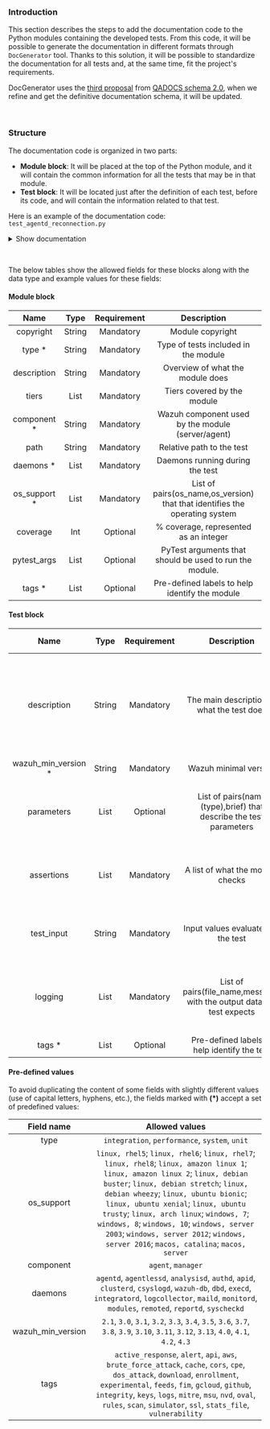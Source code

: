 ### Introduction

This section describes the steps to add the documentation code to the Python modules containing the developed tests. From this code, it will be possible to generate the documentation in different formats through `DocGenerator` tool. Thanks to this solution, it will be possible to standardize the documentation for all tests and, at the same time, fit the project's requirements.

DocGenerator uses the [third proposal](https://github.com/wazuh/wazuh-qa/issues/1694#issuecomment-906194448) from [QADOCS schema 2.0](https://github.com/wazuh/wazuh-qa/issues/1694), when we refine and get the definitive documentation schema, it will be updated.

&nbsp;


### Structure

The documentation code is organized in two parts:
  - **Module block**: It will be placed at the top of the Python module, and it will contain the common information for all the tests that may be in that module. 
  - **Test block**: It will be located just after the definition of each test, before its code, and will contain the information related to that test. 

Here is an example of the documentation code:
`test_agentd_reconnection.py`


<details><summary>Show documentation</summary>
<p>

```python

# Module block
'''
copyright:
    Copyright (C) 2015-2021, Wazuh Inc.

    Created by Wazuh, Inc. <info@wazuh.com>.

    This program is free software; you can redistribute it and/or modify it under the terms of GPLv2

type: 
    integration

description: 
    These tests will check if, during enrollment, the agent re-establishes communication with the manager
    under different situations that interrupt it.
    The objective is to check that, with different states in the clients.key file, the agent
    successfully enrolls after losing connection with remoted.

tiers: 
    - 0

component: 
    agent

path:
    tests/integration/test_agentd/

daemons:
    - agentd

os_support:
    - Linux, RHEL5
    - Linux, RHEL6
    - Linux, RHEL7
    - Linux, RHEL8
    - Linux, Amazon Linux 1
    - Linux, Amazon Linux 2
    - Linux, Debian BUSTER
    - Linux, Debian STRETCH
    - Linux, Debian WHEEZY
    - Linux, Ubuntu BIONIC
    - Linux, Ubuntu XENIAL
    - Linux, Ubuntu TRUSTY
    - Linux, Arch Linux
    - Windows, 7
    - Windows, 8
    - Windows, 10
    - Windows, Server 2003
    - Windows, Server 2012
    - Windows, Server 2016

coverage:
    33

tags:
    - linux
    - agentd
'''
.
.
.
def test_agentd_connection_retries_pre_enrollment(configure_authd_server, configure_environment, get_configuration):
    # Test block
    '''
    description: 
        Check how the agent behaves when losing communication with remoted and a new enrollment is sent to authd.
        For this, the agent starts without keys and perform multiple enrollment requests
        to authd before getting the new key to communicate with remoted.

    wazuh_min_version: 
        4.1

    parameters:
        - configure_authd_server (fixture), Initialize a simulated authd connection.
        - configure_environment (fixture), Configure a custom environment for testing.
        - get_configuration (fixture), Get configurations from the module.

    assertions:
        - The agent has keys, loses communication with remoted, and performs multiple enrollment requests.
    
    test_input:
        Requests are made using TCP and UDP protocols together with a empty client.keys file.

    logging:
        - ossec.log, "Sending keep alive:"
        - ossec.log, "Requesting a key" (four times)
        - ossec.log, "Valid key received"
        - ossec.log, "Sending keep alive:"

    tags:
        - remoted_simulator
    '''
```
</p>
</details>


&nbsp;


The below tables show the allowed fields for these blocks along with the data type and example values for these fields:
#### Module block

| Name | Type | Requirement | Description | Example case |
|:-:|:-:|:-:|:-:|:-:|
| copyright    | String | Mandatory | Module copyright                                                 | Copyright (C) 2015-2021...                                                         |
| type *       | String | Mandatory | Type of tests included in the module                             | integration                                                                        |
| description  | String | Mandatory | Overview of what the module does   	                       | Checks the components involved in feed management of Vulnerability Detector module |
| tiers        | List   | Mandatory | Tiers covered by the module                                      | 0, 1, 2                                                                            |
| component *  | String | Mandatory | Wazuh component used by the module (server/agent)                | server                                                                             |
| path         | String | Mandatory | Relative path to the test                                        | tests/integration/test_vulnerability_detector/test_scan_results/                   |
| daemons *    | List   | Mandatory | Daemons running during the test	                               | wazuh-db, modulesd                                                                 |
| os_support * | List   | Mandatory | List of pairs(os_name,os_version) that that identifies the operating system | Linux, Debian Buster                                                    |
| coverage     | Int    | Optional  | % coverage, represented as an integer                            | 33                                                                                 |
| pytest_args  | List   | Optional  | PyTest arguments that should be used to run the module.          | --fim_mode="realtime", --fim_mode="whodata"                                        |
| tags *       | List   | Optional  | Pre-defined labels to help identify the module                   | NVD, feeds, mock                                                                   |


#### Test block

| Name | Type | Requirement | Description | Example case |
|:-:|:-:|:-:|:-:|:-:|
| description       | String | Mandatory | The main description of what the test does   | Check if vulnerability detector behaves as expected when importing Debian OVAL feed with extra tags. |
| wazuh_min_version * | String | Mandatory | Wazuh minimal version                        | 4.1                                                                                                  |
| parameters        | List   | Optional  | List of pairs(name (type),brief) that describe the test parameters | type: fixture, brief: Modify the Debian OVAL feed, setting a test tag value.   |
| assertions        | List   | Mandatory | A list of what the module checks              | Feeds URL's, download, fields content, extra and missing tags                                       |
| test_input        | String | Mandatory | Input values evaluated by the test           | Multiple feeds in XML format with extra tags added.                                                  |       
| logging           | List   | Mandatory | List of pairs(file_name,message) with the output data the test expects | ossec.log, "INFO: \(\d+\): The update of the Debian Buster feed finished successfully." |
| tags *             | List   | Optional  | Pre-defined labels to help identify the test | debian                                                                                               |

#### Pre-defined values

To avoid duplicating the content of some fields with slightly different values (use of capital letters, hyphens, etc.), the fields marked with **(*)** accept a set of predefined values:

| Field name | Allowed values |
|:-:|:-:|
| type               | `integration`, `performance`, `system`, `unit` |
| os_support         | `linux, rhel5`; `linux, rhel6`; `linux, rhel7`; `linux, rhel8`; `linux, amazon linux 1`; `linux, amazon linux 2`; `linux, debian buster`; `linux, debian stretch`; `linux, debian wheezy`; `linux, ubuntu bionic`; `linux, ubuntu xenial`; `linux, ubuntu trusty`; `linux, arch linux`; `windows, 7`; `windows, 8`; `windows, 10`; `windows, server 2003`; `windows, server 2012`; `windows, server 2016`; `macos, catalina`; `macos, server` |
| component          | `agent`, `manager` |
| daemons            | `agentd`, `agentlessd`, `analysisd`, `authd`, `apid`, `clusterd`, `csyslogd`, `wazuh-db`, `dbd`, `execd`, `integratord`, `logcollector`, `maild`, `monitord`, `modules`, `remoted`, `reportd`, `syscheckd` |
| wazuh_min_version  | `2.1`, `3.0`, `3.1`, `3.2`, `3.3`, `3.4`, `3.5`, `3.6`, `3.7`, `3.8`, `3.9`, `3.10`, `3.11`, `3.12`, `3.13`, `4.0`, `4.1`, `4.2`, `4.3` |
| tags               | `active_response`, `alert`, `api`, `aws`, `brute_force_attack`, `cache`, `cors`, `cpe`, `dos_attack`, `download`, `enrollment`, `experimental`, `feeds`, `fim`, `gcloud`, `github`, `integrity`, `keys`, `logs`, `mitre`, `msu`, `nvd`, `oval`, `rules`, `scan`, `simulator`, `ssl`, `stats_file`, `vulnerability` |
